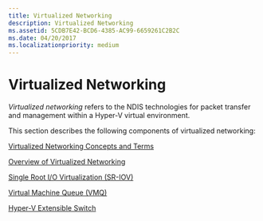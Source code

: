 ```yaml
---
title: Virtualized Networking
description: Virtualized Networking
ms.assetid: 5CDB7E42-BCD6-4385-AC99-6659261C2B2C
ms.date: 04/20/2017
ms.localizationpriority: medium
---
```


# Virtualized Networking


*Virtualized networking* refers to the NDIS technologies for packet transfer and management within a Hyper-V virtual environment.

This section describes the following components of virtualized networking:

[Virtualized Networking Concepts and Terms](virtualized-networking-concepts-and-terms.md)

[Overview of Virtualized Networking](overview-of-virtualized-networking.md)

[Single Root I/O Virtualization (SR-IOV)](single-root-i-o-virtualization--sr-iov-.md)

[Virtual Machine Queue (VMQ)](virtual-machine-queue--vmq-.md)

[Hyper-V Extensible Switch](hyper-v-extensible-switch.md)

 

 





